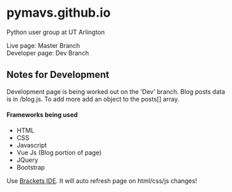# pymavs.github.io
Python user group at UT Arlington

Live page: Master Branch  
Developer page: Dev Branch

## Notes for Development
Development page is being worked out on the 'Dev' branch.
Blog posts data is in /blog.js. To add more add an object to the posts[] array.

#### Frameworks being used
  - HTML
  - CSS
  - Javascript
  - Vue Js (Blog portion of page)
  - JQuery
  - Bootstrap
  

Use [Brackets IDE](http://brackets.io/). It will auto refresh page on html/css/js changes!

